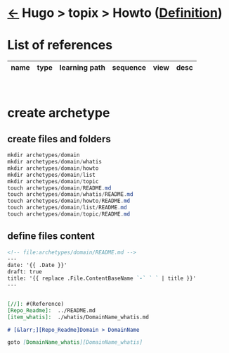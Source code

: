 <head><link rel="stylesheet" href="../../../md.css"/><script src="../../../md.js"></script></head>

[//]: #(Reference)
[Repo_Readme]:  ../list/object_list.md
[item_whatis]:  ../whatis/topix_whatis

# [&larr;][Repo_Readme] Hugo > topix > Howto ([Definition][item_whatis])
# List of references
|name|type|learning path|sequence|view|desc|
|-|-|-|-|-|-|
<br>

# create archetype
## create files and folders
```powershell
mkdir archetypes/domain
mkdir archetypes/domain/whatis
mkdir archetypes/domain/howto
mkdir archetypes/domain/list
mkdir archetypes/domain/topic
touch archetypes/domain/README.md
touch archetypes/domain/whatis/README.md
touch archetypes/domain/howto/README.md
touch archetypes/domain/list/README.md
touch archetypes/domain/topic/README.md
```

## define files content
```md
<!-- file:archetypes/domain/README.md -->
---
date: '{{ .Date }}'
draft: true
title: '{{ replace .File.ContentBaseName `-` ` ` | title }}'
---


[//]: #(Reference)
[Repo_Readme]:  ../README.md
[item_whatis]:  ./whatis/DomainName_whatis.md

# [&larr;][Repo_Readme]Domain > DomainName

goto [DomainName_whatis][DomainName_whatis]
```

